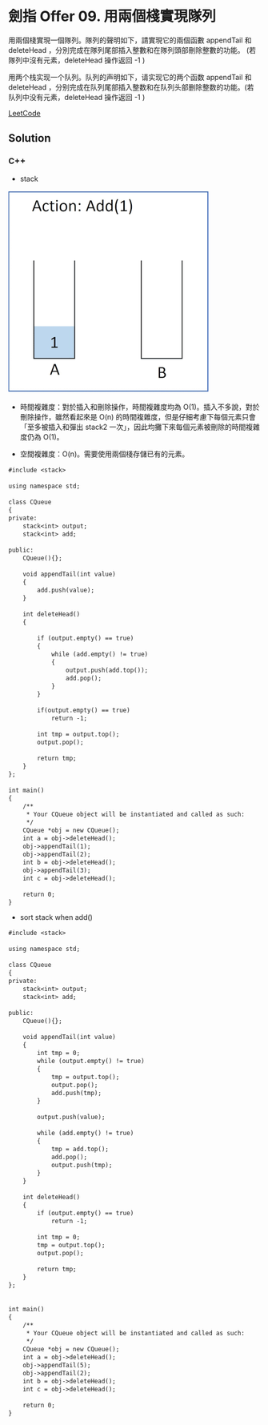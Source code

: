 # 劍指 Offer 09. 用兩個棧實現隊列
用兩個棧實現一個隊列。隊列的聲明如下，請實現它的兩個函數 appendTail 和 deleteHead ，分別完成在隊列尾部插入整數和在隊列頭部刪除整數的功能。
(若隊列中沒有元素，deleteHead 操作返回 -1 )

用两个栈实现一个队列。队列的声明如下，请实现它的两个函数 appendTail 和 deleteHead ，分别完成在队列尾部插入整数和在队列头部删除整数的功能。(若队列中没有元素，deleteHead 操作返回 -1 )

[LeetCode](https://leetcode-cn.com/problems/yong-liang-ge-zhan-shi-xian-dui-lie-lcof)

## Solution  

### C++
* stack

<img src="img/09.gif" width = "400"/>

* 時間複雜度：對於插入和刪除操作，時間複雜度均為 O(1)。插入不多說，對於刪除操作，雖然看起來是 O(n) 的時間複雜度，但是仔細考慮下每個元素只會「至多被插入和彈出 stack2 一次」，因此均攤下來每個元素被刪除的時間複雜度仍為 O(1)。

* 空間複雜度：O(n)。需要使用兩個棧存儲已有的元素。
```
#include <stack>

using namespace std;

class CQueue
{
private:
    stack<int> output;
    stack<int> add;

public:
    CQueue(){};

    void appendTail(int value)
    {
        add.push(value);
    }

    int deleteHead()
    {
        
        if (output.empty() == true)
        {
            while (add.empty() != true)
            {
                output.push(add.top());
                add.pop();
            }
        }

        if(output.empty() == true)
            return -1;

        int tmp = output.top();
        output.pop();

        return tmp;
    }
};

int main()
{
    /**
     * Your CQueue object will be instantiated and called as such:
     */
    CQueue *obj = new CQueue();
    int a = obj->deleteHead();
    obj->appendTail(1);
    obj->appendTail(2);
    int b = obj->deleteHead();
    obj->appendTail(3);
    int c = obj->deleteHead();

    return 0;
}
```

* sort stack when add()

```
#include <stack>

using namespace std;

class CQueue
{
private:
    stack<int> output;
    stack<int> add;

public:
    CQueue(){};

    void appendTail(int value)
    {
        int tmp = 0;
        while (output.empty() != true)
        {
            tmp = output.top();
            output.pop();
            add.push(tmp);
        }

        output.push(value);

        while (add.empty() != true)
        {
            tmp = add.top();
            add.pop();
            output.push(tmp);
        }
    }

    int deleteHead()
    {
        if (output.empty() == true)
            return -1;
        
        int tmp = 0;
        tmp = output.top();
        output.pop();

        return tmp;
    }
};


int main()
{
    /**
     * Your CQueue object will be instantiated and called as such:
     */
    CQueue *obj = new CQueue();
    int a = obj->deleteHead();
    obj->appendTail(5);
    obj->appendTail(2);
    int b = obj->deleteHead();
    int c = obj->deleteHead();

    return 0;
}
```